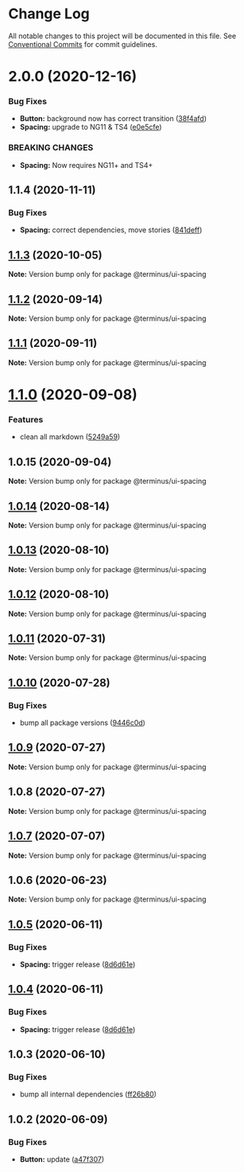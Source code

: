 # Change Log

All notable changes to this project will be documented in this file.
See [Conventional Commits](https://conventionalcommits.org) for commit guidelines.

# 2.0.0 (2020-12-16)


### Bug Fixes

* **Button:** background now has correct transition ([38f4afd](https://github.com/GetTerminus/terminus-oss/commit/38f4afd779813eab15ceea23b760ff5e6940c7bc))
* **Spacing:** upgrade to NG11 & TS4 ([e0e5cfe](https://github.com/GetTerminus/terminus-oss/commit/e0e5cfeb24f9771be17dbc084606df29adcf5073))


### BREAKING CHANGES

* **Spacing:** Now requires NG11+ and TS4+





## 1.1.4 (2020-11-11)


### Bug Fixes

* **Spacing:** correct dependencies, move stories ([841deff](https://github.com/GetTerminus/terminus-oss/commit/841deff0c6456c2ef3c70f2cceb0ed325ee20256))





## [1.1.3](https://github.com/GetTerminus/terminus-oss/compare/@terminus/ui-spacing@1.1.2...@terminus/ui-spacing@1.1.3) (2020-10-05)

**Note:** Version bump only for package @terminus/ui-spacing





## [1.1.2](https://github.com/GetTerminus/terminus-oss/compare/@terminus/ui-spacing@1.1.1...@terminus/ui-spacing@1.1.2) (2020-09-14)

**Note:** Version bump only for package @terminus/ui-spacing





## [1.1.1](https://github.com/GetTerminus/terminus-oss/compare/@terminus/ui-spacing@1.1.0...@terminus/ui-spacing@1.1.1) (2020-09-11)

**Note:** Version bump only for package @terminus/ui-spacing





# [1.1.0](https://github.com/GetTerminus/terminus-oss/compare/@terminus/ui-spacing@1.0.15...@terminus/ui-spacing@1.1.0) (2020-09-08)


### Features

* clean all markdown ([5249a59](https://github.com/GetTerminus/terminus-oss/commit/5249a59486be63b6d9a0be7a801defb9b6adcedc))





## 1.0.15 (2020-09-04)

**Note:** Version bump only for package @terminus/ui-spacing





## [1.0.14](https://github.com/GetTerminus/terminus-oss/compare/@terminus/ui-spacing@1.0.13...@terminus/ui-spacing@1.0.14) (2020-08-14)

**Note:** Version bump only for package @terminus/ui-spacing

## [1.0.13](https://github.com/GetTerminus/terminus-oss/compare/@terminus/ui-spacing@1.0.12...@terminus/ui-spacing@1.0.13) (2020-08-10)

**Note:** Version bump only for package @terminus/ui-spacing

## [1.0.12](https://github.com/GetTerminus/terminus-oss/compare/@terminus/ui-spacing@1.0.11...@terminus/ui-spacing@1.0.12) (2020-08-10)

**Note:** Version bump only for package @terminus/ui-spacing

## [1.0.11](https://github.com/GetTerminus/terminus-oss/compare/@terminus/ui-spacing@1.0.10...@terminus/ui-spacing@1.0.11) (2020-07-31)

**Note:** Version bump only for package @terminus/ui-spacing

## [1.0.10](https://github.com/GetTerminus/terminus-oss/compare/@terminus/ui-spacing@1.0.9...@terminus/ui-spacing@1.0.10) (2020-07-28)

### Bug Fixes

* bump all package versions ([9446c0d](https://github.com/GetTerminus/terminus-oss/commit/9446c0d5cde3bd693cfba7cabbfd2db443a47b00))

## [1.0.9](https://github.com/GetTerminus/terminus-oss/compare/@terminus/ui-spacing@1.0.8...@terminus/ui-spacing@1.0.9) (2020-07-27)

**Note:** Version bump only for package @terminus/ui-spacing

## 1.0.8 (2020-07-27)

**Note:** Version bump only for package @terminus/ui-spacing

## [1.0.7](https://github.com/GetTerminus/terminus-oss/compare/@terminus/ui-spacing@1.0.6...@terminus/ui-spacing@1.0.7) (2020-07-07)

**Note:** Version bump only for package @terminus/ui-spacing

## 1.0.6 (2020-06-23)

**Note:** Version bump only for package @terminus/ui-spacing

## [1.0.5](https://github.com/GetTerminus/terminus-oss/compare/@terminus/ui-spacing@1.0.3...@terminus/ui-spacing@1.0.5) (2020-06-11)

### Bug Fixes

* **Spacing:** trigger release ([8d6d61e](https://github.com/GetTerminus/terminus-oss/commit/8d6d61e3c8e18b688528e60be53200a89ae95037))

## [1.0.4](https://github.com/GetTerminus/terminus-oss/compare/@terminus/ui-spacing@1.0.3...@terminus/ui-spacing@1.0.4) (2020-06-11)

### Bug Fixes

* **Spacing:** trigger release ([8d6d61e](https://github.com/GetTerminus/terminus-oss/commit/8d6d61e3c8e18b688528e60be53200a89ae95037))

## 1.0.3 (2020-06-10)

### Bug Fixes

* bump all internal dependencies ([ff26b80](https://github.com/GetTerminus/terminus-oss/commit/ff26b806bb599401f006996be5b567a378e68ef3))

## 1.0.2 (2020-06-09)

### Bug Fixes

* **Button:** update ([a47f307](https://github.com/GetTerminus/terminus-oss/commit/a47f30757b9216d6ee76788c117e76eacf5289e5))
